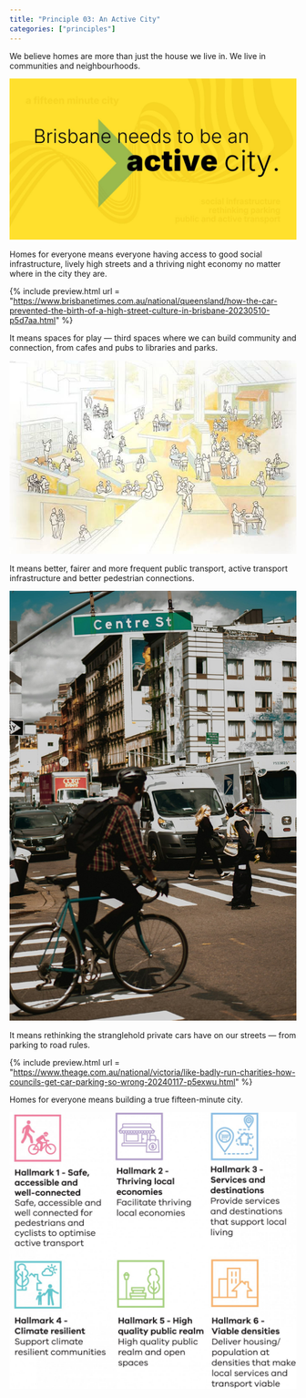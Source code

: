 ```yaml
---
title: "Principle 03: An Active City"
categories: ["principles"]
---
```


We believe homes are more than just the house we live in. We live in communities and neighbourhoods.

![Brisbane needs to be an active city.](/assets/images/03-active/principles-03-active.jpeg)

Homes for everyone means everyone having access to good social infrastructure, lively high streets and a thriving night economy no matter where in the city they are.

{% include preview.html url = "https://www.brisbanetimes.com.au/national/queensland/how-the-car-prevented-the-birth-of-a-high-street-culture-in-brisbane-20230510-p5d7aa.html" %}

It means spaces for play — third spaces where we can build community and connection, from cafes and pubs to libraries and parks.

![A third space.](/assets/images/03-active/3rd-places.jpeg)

It means better, fairer and more frequent public transport, active transport infrastructure and better pedestrian connections.

![A streetscape.](/assets/images/03-active/centre-st.jpeg)

It means rethinking the stranglehold private cars have on our streets — from parking to road rules.

{% include preview.html url = "https://www.theage.com.au/national/victoria/like-badly-run-charities-how-councils-get-car-parking-so-wrong-20240117-p5exwu.html" %}

Homes for everyone means building a true fifteen-minute city.

![Diagram of hallmarks: Safe, accessible and well-connected. Thriving local economies. Services and destinations. Climate resilient. High quality public realm. Viable densities.](/assets/images/03-active/15-min.jpeg)

